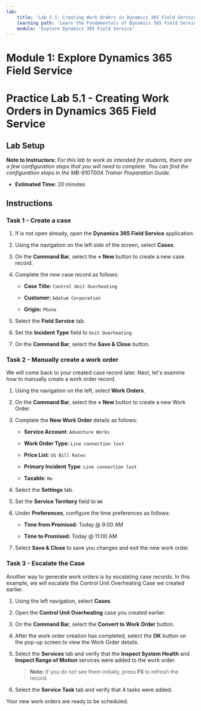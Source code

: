 ```yaml
---
lab:
    title: 'Lab 5.1: Creating Work Orders in Dynamics 365 Field Service'
    learning path: 'Learn the Fundamentals of Dynamics 365 Field Service'
    module: 'Explore Dynamics 365 Field Service'
---
```


Module 1: Explore Dynamics 365 Field Service
========================

# Practice Lab 5.1 - Creating Work Orders in Dynamics 365 Field Service

## Lab Setup

**Note to Instructors:** *For this lab to work as intended for students, there are a few configuration steps that you will need to complete.  You can find the configuration steps in the MB-910T00A Trainer Preparation Guide.*

  - **Estimated Time**: 20 minutes

## Instructions

### Task 1 - Create a case

1.  If is not open already, open the **Dynamics 365 Field Service** application. 

2.  Using the navigation on the left side of the screen, select **Cases**. 

3.  On the **Command Bar**, select the **+ New** button to create a new case record. 

4.  Complete the new case record as follows: 

	- **Case Title:** `Control Unit Overheating` 

	- **Customer:** `Adatum Corporation` 

	- **Origin:** `Phone` 

5.  Select the **Field Service** tab. 

6.  Set the **Incident Type** field to `Unit Overheating`

7.  On the **Command Bar**, select the **Save &amp; Close** button. 


### Task 2 - Manually create a work order

We will come back to your created case record later. Next, let's examine how to manually create a work order record. 

1.  Using the navigation on the left, select **Work Orders**. 

2.  On the **Command Bar**, select the **+ New** button to create a new Work Order. 

3.  Complete the **New Work Order** details as follows: 

	- **Service Account**: `Adventure Works` 
	
    - **Work Order Type**: `Line connection lost`

	- **Price List**: `US Bill Rates` 

	- **Primary Incident Type**: `Line connection lost` 

	- **Taxable**: `No` 

4.  Select the **Settings** tab. 

5.  Set the **Service Territory** field to `WA`

6.  Under **Preferences**, configure the time preferences as follows: 

	- **Time from Promised:** Today @ 9:00 AM 

	- **Time to Promised:** Today @ 11:00 AM 

7.  Select **Save &amp; Close** to save you changes and exit the new work order. 


### Task 3 - Escalate the Case

Another way to generate work orders is by escalating case records. In this example, we will escalate the Control Unit Overheating Case we created earlier.  

1.  Using the left navigation, select **Cases**. 

2.  Open the **Control Unit Overheating** case you created earlier. 

3.  On the **Command Bar**, select the **Convert to Work Order** button. 

4.  After the work order creation has completed, select the **OK** button on the pop-up screen to view the Work Order details.  

5.  Select the **Services** tab and verify that the **Inspect System Health** and **Inspect Range of Motion** services were added to the work order. 

    > **Note:** If you do not see them initially, press **F5** to refresh the record. 

6.  Select the **Service Task** tab and verify that 4 tasks were added. 

Your new work orders are ready to be scheduled. 

